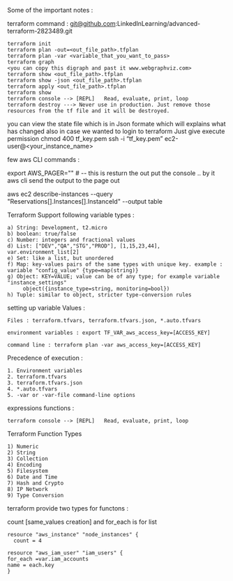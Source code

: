 Some of the important notes : 

terraform command :
git@github.com:LinkedInLearning/advanced-terraform-2823489.git

	terraform init 
	terraform plan -out=<out_file_path>.tfplan
	terraform plan -var <variable_that_you_want_to_pass> 
	terraform graph 
	<you can copy this digraph and past it www.webgraphviz.com>
	terraform show <out_file_path>.tfplan
	terraform show -json <out_file_path>.tfplan
	terraform apply <out_file_path>.tfplan
	terraform show
	terraform console --> [REPL]   Read, evaluate, print, loop
	terraform destroy ---> Never use in production. Just remove those resources from the tf file and it will be destroyed. 


you can view the state file which is in Json formate which will explains what has changed 
also in case we wanted to login to terraform
Just give execute permission
	chmod 400 tf_key.pem
	ssh -i “tf_key.pem” ec2-user@<your_instance_name>

few aws CLI commands : 

export AWS_PAGER="" # -- this is resturn the out put the console .. by it aws cli send the output to the page out 

aws ec2 describe-instances --query "Reservations[].Instances[].InstanceId" --output table 

Terraform Support following variable types : 

	a) String: Development, t2.micro 
	b) boolean: true/false 
	c) Number: integers and fractional values
	d) List: ["DEV","QA","STG","PROD"], [1,15,23,44], var.environment_list[2]
	e) Set: like a list, but unordered 
	f) Map: key-values pairs of the same types with unique key. example : variable "config_value" {type=map(string)}
	g) Object: KEY=VALUE; value can be of any type; for example variable "instance_settings"
	     object({instance_type=string, monitoring=bool})
	h) Tuple: similar to object, stricter type-conversion rules 


setting up variable Values : 

	Files : terraform.tfvars, terraform.tfvars.json, *.auto.tfvars 

	environment variables : export TF_VAR_aws_access_key=[ACCESS_KEY]

	command line : terraform plan -var aws_access_key=[ACCESS_KEY]

Precedence of execution : 

	1. Environment variables 
	2. terraform.tfvars
	3. terraform.tfvars.json
	4. *.auto.tfvars
	5. -var or -var-file command-line options 

expressions functions : 

	terraform console --> [REPL]   Read, evaluate, print, loop

Terraform Function Types 

	1) Numeric 
	2) String 
	3) Collection 
	4) Encoding 
	5) Filesystem 
	6) Date and Time 
	7) Hash and Crypto 
	8) IP Network 
	9) Type Conversion 
	

terraform provide two types for functons : 

count [same_values creation] and for_each is for list 

	resource "aws_instance" "node_instances" {
	  count = 4

	resource "aws_iam_user" "iam_users" {
	for_each =var.iam_accounts
	name = each.key
	}

